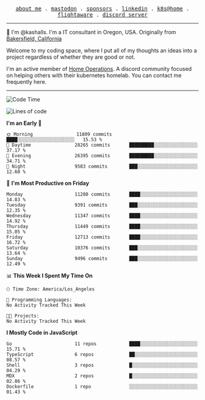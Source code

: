 <p align="center">
  <samp>
    <a href="https://jordanjones.org/">about me</a> .
    <a rel="me" href="https://mastodon.social/@kashall">mastodon</a> .
    <a href="https://github.com/sponsors/kashalls">sponsors</a> .
    <a href="https://linkedin.com/in/jordpjones">linkedin</a> .
    <a href="https://github.com/kashalls/home-cluster">k8s@home</a> .
    <a href="https://flightaware.com/adsb/stats/user/kashalls">flightaware</a> .
    <a href="https://discord.gg/V2WrCfqba9">discord server</a>
  </samp>
</p>

----------------------------------------------------------------

:wave: I'm @kashalls. I'm a IT consultant in Oregon, USA. Originally from [Bakersfield, California](https://maps.app.goo.gl/QQMtywTWghpXB6Tu6)

Welcome to my coding space, where I put all of my thoughts an ideas into a project regardless of whether they are good or not.

I'm an active member of [Home Operations](https://discord.gg/home-operations). A discord community focused on helping others with their kubernetes homelab. You can contact me frequently here.

----------------------------------------------------------------
<!--START_SECTION:waka-->
![Code Time](http://img.shields.io/badge/Code%20Time-2%2C286%20hrs%2046%20mins-blue)

![Lines of code](https://img.shields.io/badge/From%20Hello%20World%20I%27ve%20Written-11.1%20million%20lines%20of%20code-blue)

**I'm an Early 🐤** 

```text
🌞 Morning                11809 commits       ████░░░░░░░░░░░░░░░░░░░░░   15.53 % 
🌆 Daytime                28265 commits       █████████░░░░░░░░░░░░░░░░   37.17 % 
🌃 Evening                26395 commits       █████████░░░░░░░░░░░░░░░░   34.71 % 
🌙 Night                  9583 commits        ███░░░░░░░░░░░░░░░░░░░░░░   12.60 % 
```
📅 **I'm Most Productive on Friday** 

```text
Monday                   11280 commits       ████░░░░░░░░░░░░░░░░░░░░░   14.83 % 
Tuesday                  9391 commits        ███░░░░░░░░░░░░░░░░░░░░░░   12.35 % 
Wednesday                11347 commits       ████░░░░░░░░░░░░░░░░░░░░░   14.92 % 
Thursday                 11449 commits       ████░░░░░░░░░░░░░░░░░░░░░   15.05 % 
Friday                   12713 commits       ████░░░░░░░░░░░░░░░░░░░░░   16.72 % 
Saturday                 10376 commits       ███░░░░░░░░░░░░░░░░░░░░░░   13.64 % 
Sunday                   9496 commits        ███░░░░░░░░░░░░░░░░░░░░░░   12.49 % 
```


📊 **This Week I Spent My Time On** 

```text
🕑︎ Time Zone: America/Los_Angeles

💬 Programming Languages: 
No Activity Tracked This Week

🐱‍💻 Projects: 
No Activity Tracked This Week
```

**I Mostly Code in JavaScript** 

```text
Go                       11 repos            ████░░░░░░░░░░░░░░░░░░░░░   15.71 % 
TypeScript               6 repos             ██░░░░░░░░░░░░░░░░░░░░░░░   08.57 % 
Shell                    3 repos             █░░░░░░░░░░░░░░░░░░░░░░░░   04.29 % 
MDX                      2 repos             █░░░░░░░░░░░░░░░░░░░░░░░░   02.86 % 
Dockerfile               1 repo              ░░░░░░░░░░░░░░░░░░░░░░░░░   01.43 % 
```




<!--END_SECTION:waka-->
